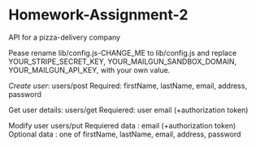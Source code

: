 # Homework-Assignment-2
API for a pizza-delivery company

Pease rename lib/config.js-CHANGE_ME to lib/config.js and replace
YOUR_STRIPE_SECRET_KEY,
YOUR_MAILGUN_SANDBOX_DOMAIN,
YOUR_MAILGUN_API_KEY,
with your own value.

*Create user*:
users/post
Required: firstName, lastName, email, address, password

Get user details:
users/get
Requiered: user email (+authorization token)

Modify user
users/put
Requiered data : email (+authorization token)
Optional data : one of firstName, lastName, email, address, password
